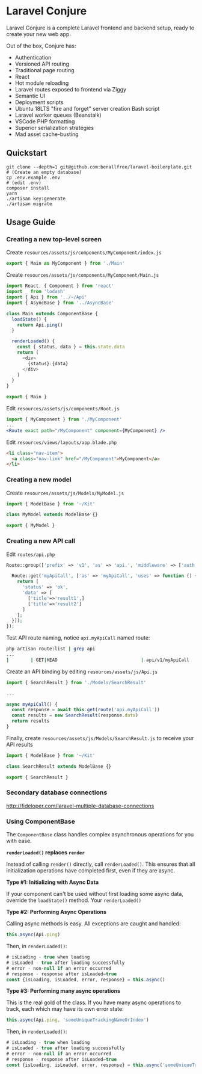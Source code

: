 # Laravel Conjure

Laravel Conjure is a complete Laravel frontend and backend setup, ready to create your new web app.

Out of the box, Conjure has:

- Authentication
- Versioned API routing
- Traditional page routing
- React
- Hot module reloading
- Laravel routes exposed to frontend via Ziggy
- Semantic UI
- Deployment scripts
- Ubuntu 18LTS "fire and forget" server creation Bash script
- Laravel worker queues (Beanstalk)
- VSCode PHP formatting
- Superior serialization strategies
- Mad asset cache-busting

## Quickstart

```
git clone --depth=1 git@github.com:benallfree/laravel-boilerplate.git
# (Create an empty database)
cp .env.example .env
# (edit .env)
composer install
yarn
./artisan key:generate
./artisan migrate
```

## Usage Guide

### Creating a new top-level screen

Create `resources/assets/js/components/MyComponent/index.js`

```js
export { Main as MyComponent } from './Main'
```

Create `resources/assets/js/components/MyComponent/Main.js`

```js
import React, { Component } from 'react'
import _ from 'lodash'
import { Api } from '../~/Api'
import { AsyncBase } from '../AsyncBase'

class Main extends ComponentBase {
  loadState() {
    return Api.ping()
  }

  renderLoaded() {
    const { status, data } = this.state.data
    return (
      <div>
        {status}:{data}
      </div>
    )
  }
}

export { Main }
```

Edit `resources/assets/js/components/Root.js`

```jsx
import { MyComponent } from './MyComponent'
...
<Route exact path="/MyComponent" component={MyComponent} />
```

Edit `resources/views/layouts/app.blade.php`

```html
<li class="nav-item">
  <a class="nav-link" href="/MyComponent">MyComponent</a>
</li>
```

### Creating a new model

Create `resources/assets/js/Models/MyModel.js`

```js
import { ModelBase } from '~/Kit'

class MyModel extends ModelBase {}

export { MyModel }
```

### Creating a new API call

Edit `routes/api.php`

```php
Route::group(['prefix' => 'v1', 'as' => 'api.', 'middleware' => ['auth:api']], function () {

  Route::get('myApiCall', ['as' => 'myApiCall', 'uses' => function () {
    return [
      'status' => 'ok',
      'data' => [
        ['title'=>'result1',]
        ['title'=>'result2']
      ]
    ];
  }]);
});
```

Test API route naming, notice `api.myApiCall` named route:

```bash
php artisan route:list | grep api
...
|        | GET|HEAD                               | api/v1/myApiCall                             | api.myApiCall         | Closure                                                                   | api,auth:api |
```

Create an API binding by editing `resources/assets/js/Api.js`

```js
import { SearchResult } from './Models/SearchResult'

...

async myApiCall() {
  const response = await this.get(route('api.myApiCall'))
  const results = new SearchResult(response.data)
  return results
}
```

Finally, create `resources/assets/js/Models/SearchResult.js` to receive your API results

```js
import { ModelBase } from '~/Kit'

class SearchResult extends ModelBase {}

export { SearchResult }
```

### Secondary database connections

http://fideloper.com/laravel-multiple-database-connections

### Using ComponentBase

The `ComponentBase` class handles complex asynchronous operations for you with ease.

**`renderLoaded()` replaces `render`**

Instead of calling `render()` directly, call `renderLoaded()`. This ensures that all initialization operations have completed first, even if they are async.

**Type #1: Initializing with Async Data**

If your component can't be used without first loading some async data, override the `loadState()` method. Your `renderLoaded()`

**Type #2: Performing Async Operations**

Calling async methods is easy. All exceptions are caught and handled:

```js
this.async(Api.ping)
```

Then, in `renderLoaded()`:

```js
# isLoading - true when loading
# isLoaded - true after loading successfully
# error - non-null if an error occurred
# response - response after isLoaded=true
const {isLoading, isLoaded, error, response} = this.async()
```

**Type #3: Performing many async operations**

This is the real gold of the class. If you have many async operations to track, each which may have its own error state:

```js
this.async(Api.ping, 'someUniqueTrackingNameOrIndex')
```

Then, in `renderLoaded()`:

```js
# isLoading - true when loading
# isLoaded - true after loading successfully
# error - non-null if an error occurred
# response - response after isLoaded=true
const {isLoading, isLoaded, error, response} = this.async('someUniqueTrackingNameOrIndex')
```
